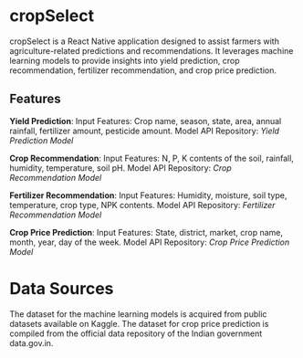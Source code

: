 # cropSelect
cropSelect is a React Native application designed to assist farmers with agriculture-related predictions and recommendations. It leverages machine learning models to provide insights into yield prediction, crop recommendation, fertilizer recommendation, and crop price prediction.

## Features

**Yield Prediction**:
Input Features: Crop name, season, state, area, annual rainfall, fertilizer amount, pesticide amount.
Model API Repository: *Yield Prediction Model*

**Crop Recommendation**:
Input Features: N, P, K contents of the soil, rainfall, humidity, temperature, soil pH.
Model API Repository: *Crop Recommendation Model*

**Fertilizer Recommendation**:
Input Features: Humidity, moisture, soil type, temperature, crop type, NPK contents.
Model API Repository: *Fertilizer Recommendation Model*

**Crop Price Prediction**:
Input Features: State, district, market, crop name, month, year, day of the week.
Model API Repository: *Crop Price Prediction Model*

# Data Sources
The dataset for the machine learning models is acquired from public datasets available on Kaggle.
The dataset for crop price prediction is compiled from the official data repository of the Indian government data.gov.in.
